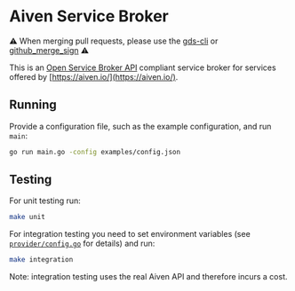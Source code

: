 # Aiven Service Broker


⚠️
When merging pull requests,
please use the [gds-cli](https://github.com/alphagov/gds-cli)
or [github_merge_sign](https://rubygems.org/gems/github_merge_sign)
⚠️

This is an [Open Service Broker API](https://www.openservicebrokerapi.org/) compliant service broker for services offered by [https://aiven.io/](https://aiven.io/).

## Running

Provide a configuration file, such as the example configuration, and run `main`:

```bash
go run main.go -config examples/config.json
```

## Testing

For unit testing run:

```bash
make unit
```

For integration testing you need to set environment variables (see [`provider/config.go`](https://github.com/alphagov/paas-aiven-broker/blob/8de53e8afb047edf47b8d5bf17b4105dc1507dc6/provider/config.go#L70-L90) for details) and run:

```bash
make integration
```

Note: integration testing uses the real Aiven API and therefore incurs a cost.
